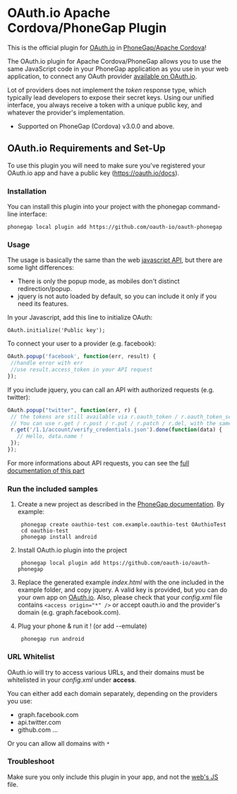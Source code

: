 # OAuth.io Apache Cordova/PhoneGap Plugin

This is the official plugin for [OAuth.io](https://oauth.io) in [PhoneGap/Apache Cordova](http://incubator.apache.org/cordova/)!

The OAuth.io plugin for Apache Cordova/PhoneGap allows you to use the same JavaScript code in your PhoneGap application as you use in your web application, to connect any OAuth provider [available on OAuth.io](https://oauth.io/providers).

Lot of providers does not implement the _token_ response type, which typically lead developers to expose their secret keys. Using our unified interface, you always receive a token with a unique public key, and whatever the provider's implementation.

* Supported on PhoneGap (Cordova) v3.0.0 and above.


## OAuth.io Requirements and Set-Up

To use this plugin you will need to make sure you've registered your OAuth.io app and have a public key (https://oauth.io/docs).


### Installation

You can install this plugin into your project with the phonegap command-line interface:

	phonegap local plugin add https://github.com/oauth-io/oauth-phonegap


### Usage

The usage is basically the same than the web [javascript API](https://oauth.io/docs/api), but there are some light differences:

 - There is only the popup mode, as mobiles don't distinct redirection/popup.
 - jquery is not auto loaded by default, so you can include it only if you need its features.

In your Javascript, add this line to initialize OAuth:

	OAuth.initialize('Public key');

To connect your user to a provider (e.g. facebook):

 ```javascript
OAuth.popup('facebook', function(err, result) {
  //handle error with err
  //use result.access_token in your API request
});
 ```

If you include jquery, you can call an API with authorized requests (e.g. twitter):

 ```javascript
OAuth.popup("twitter", function(err, r) {
  // the tokens are still available via r.oauth_token / r.oauth_token_secret
  // You can use r.get / r.post / r.put / r.patch / r.del, with the same $.ajax options and syntax
  r.get('/1.1/account/verify_credentials.json').done(function(data) {
    // Hello, data.name !
  });
});
 ```

For more informations about API requests, you can see the [full documentation of this part](https://oauth.io/docs/requests)

### Run the included samples

1. Create a new project as described in the [PhoneGap documentation](http://docs.phonegap.com/en/edge/guide_cli_index.md.html#The%20Command-line%20Interface). By example:

		phonegap create oauthio-test com.example.oauthio-test OAuthioTest
		cd oauthio-test
		phonegap install android

2. Install OAuth.io plugin into the project

		phonegap local plugin add https://github.com/oauth-io/oauth-phonegap

3. Replace the generated example _index.html_ with the one included in the example folder, and copy jquery. A valid key is provided, but you can do your own app on [OAuth.io](https://oauth.io/). Also, please check that your _config.xml_ file contains `<access origin="*" />` or accept oauth.io and the provider's domain (e.g. graph.facebook.com).

4. Plug your phone & run it ! (or add --emulate)

		phonegap run android


### URL Whitelist

OAuth.io will try to access various URLs, and their domains must be whitelisted in your _config.xml_ under **access**.

You can either add each domain separately, depending on the providers you use:

* graph.facebook.com
* api.twitter.com
* github.com
...

Or you can allow all domains with `*`

### Troubleshoot

Make sure you only include this plugin in your app, and not the [web's JS](https://github.com/oauth-io/oauth-js) file.
